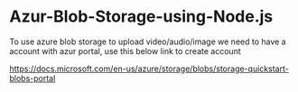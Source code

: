 # Azur-Blob-Storage-using-Node.js

To use azure blob storage to upload video/audio/image we need to have a account with azur portal, use this below link to create account

https://docs.microsoft.com/en-us/azure/storage/blobs/storage-quickstart-blobs-portal